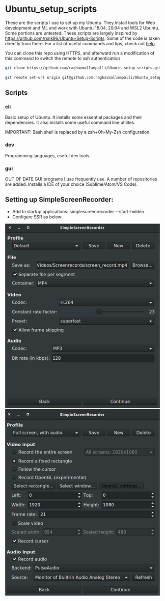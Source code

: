 # Ubuntu_setup_scripts
These are the scripts I use to set up my Ubuntu. They install tools for Web development and ML and work with Ubuntu 18.04, 20.04 and WSL2 Ubuntu. Some portions are untested.
These scripts are largely inspired by https://github.com/rsnk96/Ubuntu-Setup-Scripts. Some of the code is taken directly from there. 
For a list of useful commands and tips, check out [help](Help.md)

You can clone this repo using HTTPS, and afterward run a modification of this command to switch the remote to ssh authentication
```bash
git clone https://github.com/raghavmallampalli/Ubuntu_setup_scripts.git
```

```bash
git remote set-url origin git@github.com:raghavmallampalli/Ubuntu_setup_scripts.git
```

## Scripts
### cli
Basic setup of Ubuntu. It installs some essential packages and their dependencies. It also installs some useful command line utilites.

IMPORTANT: Bash shell is replaced by a zsh+Oh-My-Zsh configuration.

### dev
Programming languages, useful dev tools

### gui
OUT OF DATE
GUI programs I use frequently use. A number of repositories are added. Installs a IDE of your choice (Sublime/Atom/VS Code).

## Setting up SimpleScreenRecorder:
* Add to startup applications:  simplescreenrecorder --start-hidden
* Configure SSR as below

 ![Page 1 of setup](config_files/ssr_1.png?raw=true "Screenshot 1")
 ![Page 2 of setup](config_files/ssr_2.png?raw=true "Screenshot 2")
